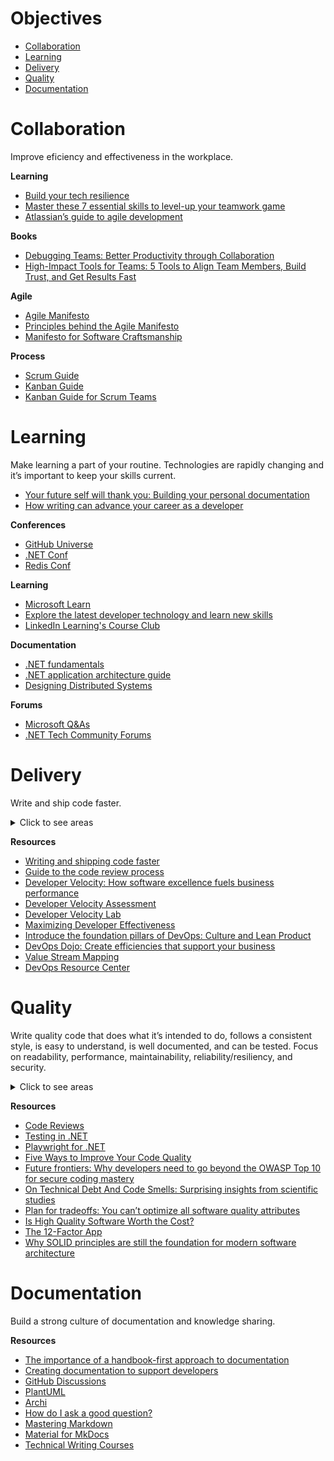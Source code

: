 # Objectives

- [Collaboration](#collaboration)
- [Learning](#learning)
- [Delivery](#delivery)
- [Quality](#quality)
- [Documentation](#documentation)

# Collaboration

Improve eficiency and effectiveness in the workplace.

**Learning**
* [Build your tech resilience](https://docs.microsoft.com/en-us/learn/paths/tech-resilience)
* [Master these 7 essential skills to level-up your teamwork game](https://www.atlassian.com/blog/teamwork/teamwork-skills-accelerate-career)
* [Atlassian’s guide to agile development](https://www.atlassian.com/agile)

**Books**
* [Debugging Teams: Better Productivity through Collaboration](https://www.amazon.com.au/Debugging-Teams-Productivity-through-Collaboration-ebook/dp/B016NDL1QE)
* [High-Impact Tools for Teams: 5 Tools to Align Team Members, Build Trust, and Get Results Fast](https://www.amazon.com.au/High-Impact-Tools-Teams-Members-Strategyzer-ebook/dp/B08SWKSCV2)

**Agile**
* [Agile Manifesto](https://agilemanifesto.org/)
* [Principles behind the Agile Manifesto](https://agilemanifesto.org/principles.html)
* [Manifesto for Software Craftsmanship](https://manifesto.softwarecraftsmanship.org/#/en/reading)

**Process**
* [Scrum Guide](https://scrumguides.org/scrum-guide.html)
* [Kanban Guide](https://kanbanguides.org/html-kanban-guide/)
* [Kanban Guide for Scrum Teams](https://www.scrum.org/resources/kanban-guide-scrum-teams)

# Learning

Make learning a part of your routine. Technologies are rapidly changing and it’s important to keep your skills current.

* [Your future self will thank you: Building your personal documentation](https://github.com/readme/guides/private-documentation)
* [How writing can advance your career as a developer](https://stackoverflow.blog/2021/08/09/how-writing-can-advance-your-career-as-a-developer/)

**Conferences**
* [GitHub Universe](https://www.githubuniverse.com/)
* [.NET Conf](https://www.dotnetconf.net/)
* [Redis Conf](https://redis.com/redisconf/)

**Learning**
* [Microsoft Learn](https://docs.microsoft.com/en-us/learn/)
* [Explore the latest developer technology and learn new skills](https://azure.microsoft.com/en-us/resources/)
* [LinkedIn Learning's Course Club](https://learning.linkedin.com/course-club)

**Documentation**
* [.NET fundamentals](https://docs.microsoft.com/en-us/dotnet/fundamentals/)
* [.NET application architecture guide](https://docs.microsoft.com/en-us/dotnet/architecture/)
* [Designing Distributed Systems](https://azure.microsoft.com/en-us/resources/designing-distributed-systems/)

**Forums**
* [Microsoft Q&As](https://docs.microsoft.com/en-us/answers/products/dotnet)
* [.NET Tech Community Forums](https://techcommunity.microsoft.com/t5/net/ct-p/dotnet)

# Delivery

Write and ship code faster. 

<details>
  <summary>Click to see areas</summary>
  
* Developer Productivity
* CI/CD Pipelines
* Release
* Reusing Code
* Coordinating and Merging Pull Requests

</details>

**Resources**

* [Writing and shipping code faster](https://octoverse.github.com/writing-code-faster/)
* [Guide to the code review process](https://www.pluralsight.com/blog/tutorials/code-review)
* [Developer Velocity: How software excellence fuels business performance](https://www.mckinsey.com/industries/technology-media-and-telecommunications/our-insights/developer-velocity-how-software-excellence-fuels-business-performance)
* [Developer Velocity Assessment](https://developervelocityassessment.com/)
* [Developer Velocity Lab](https://www.microsoft.com/en-us/research/group/developer-velocity-lab/)
* [Maximizing Developer Effectiveness](https://martinfowler.com/articles/developer-effectiveness.html)
* [Introduce the foundation pillars of DevOps: Culture and Lean Product](https://docs.microsoft.com/en-us/learn/modules/introduce-foundation-pillars-devops/)
* [DevOps Dojo: Create efficiencies that support your business](https://docs.microsoft.com/en-us/learn/paths/devops-dojo-white-belt-foundation/)
* [Value Stream Mapping](https://www.atlassian.com/continuous-delivery/principles/value-stream-mapping)
* [DevOps Resource Center](https://docs.microsoft.com/en-us/devops)

# Quality

Write quality code that does what it’s intended to do, follows a consistent style, is easy to understand, is well documented, and can be tested. 
Focus on readability, performance, maintainability, reliability/resiliency, and security.

<details>
  <summary>Click to see areas</summary>
  
 Development
* Automation Testing
* Unit Testing
* Integration Testing
* Load Testing
* Static Application Security Testing (SAST)
* Dynamic Application Security Testing (DAST)
* Code Smells

Operations
* Production Support
* Post-mortem reviews
* On-Call
* Logging
* Monitoring

</details>

**Resources**
* [Code Reviews](https://google.github.io/eng-practices/review)
* [Testing in .NET](https://docs.microsoft.com/en-us/dotnet/core/testing/)
* [Playwright for .NET](https://playwright.dev/dotnet/docs/intro)
* [Five Ways to Improve Your Code Quality](https://blog.sonatype.com/five-ways-to-improve-your-code-quality)
* [Future frontiers: Why developers need to go beyond the OWASP Top 10 for secure coding mastery](https://discover.securecodewarrior.com/OWASP-Top-10-and-beyond-whitepaper.html)
* [On Technical Debt And Code Smells: Surprising insights from scientific studies](https://www.scrum.org/resources/blog/technical-debt-and-code-smells-surprising-insights-scientific-studies)
* [Plan for tradeoffs: You can’t optimize all software quality attributes](https://stackoverflow.blog/2022/01/17/plan-for-tradeoffs-you-cant-optimize-all-software-quality-attributes)
* [Is High Quality Software Worth the Cost?](https://martinfowler.com/articles/is-quality-worth-cost.html)
* [The 12-Factor App](https://12factor.net/)
* [Why SOLID principles are still the foundation for modern software architecture](https://stackoverflow.blog/2021/11/01/why-solid-principles-are-still-the-foundation-for-modern-software-architecture/)

# Documentation

Build a strong culture of documentation and knowledge sharing.

**Resources**
* [The importance of a handbook-first approach to documentation](https://about.gitlab.com/company/culture/all-remote/handbook-first-documentation)
* [Creating documentation to support developers](https://octoverse.github.com/creating-documentation)
* [GitHub Discussions](https://docs.github.com/en/discussions)
* [PlantUML](https://plantuml.com/)
* [Archi](https://www.archimatetool.com/)
* [How do I ask a good question?](https://stackoverflow.com/help/how-to-ask)
* [Mastering Markdown](https://guides.github.com/features/mastering-markdown)
* [Material for MkDocs](https://squidfunk.github.io/mkdocs-material)
* [Technical Writing Courses](https://developers.google.com/tech-writing)
